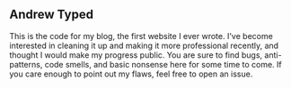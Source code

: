 ﻿Andrew Typed
------------

This is the code for my blog, the first website I ever wrote. I've become 
interested in cleaning it up and making it more professional recently, and 
thought I would make my progress public. You are sure to find bugs, 
anti-patterns, code smells, and basic nonsense here for some time to come. If 
you care enough to point out my flaws, feel free to open an issue.